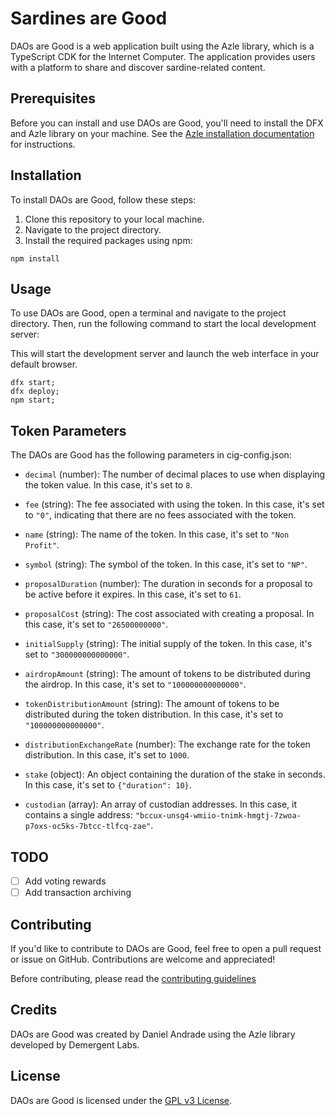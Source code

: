 # Sardines are Good

DAOs are Good is a web application built using the Azle library, which is a TypeScript CDK for the Internet Computer. The application provides users with a platform to share and discover sardine-related content.

## Prerequisites

Before you can install and use DAOs are Good, you'll need to install the DFX and Azle library on your machine. See the [Azle installation documentation](https://demergent-labs.github.io/azle/installation.html) for instructions.

## Installation

To install DAOs are Good, follow these steps:

1. Clone this repository to your local machine.
2. Navigate to the project directory.
3. Install the required packages using npm:

```
npm install

```

## Usage

To use DAOs are Good, open a terminal and navigate to the project directory. Then, run the following command to start the local development server:


This will start the development server and launch the web interface in your default browser.

```
dfx start;
dfx deploy;
npm start;

```

## Token Parameters

The DAOs are Good has the following parameters in cig-config.json:

- `decimal` (number): The number of decimal places to use when displaying the token value. In this case, it's set to `8`.

- `fee` (string): The fee associated with using the token. In this case, it's set to `"0"`, indicating that there are no fees associated with the token.

- `name` (string): The name of the token. In this case, it's set to `"Non Profit"`.

- `symbol` (string): The symbol of the token. In this case, it's set to `"NP"`.

- `proposalDuration` (number): The duration in seconds for a proposal to be active before it expires. In this case, it's set to `61`.

- `proposalCost` (string): The cost associated with creating a proposal. In this case, it's set to `"26500000000"`.

- `initialSupply` (string): The initial supply of the token. In this case, it's set to `"300000000000000"`.

- `airdropAmount` (string): The amount of tokens to be distributed during the airdrop. In this case, it's set to `"100000000000000"`.

- `tokenDistributionAmount` (string): The amount of tokens to be distributed during the token distribution. In this case, it's set to `"100000000000000"`.

- `distributionExchangeRate` (number): The exchange rate for the token distribution. In this case, it's set to `1000`.

- `stake` (object): An object containing the duration of the stake in seconds. In this case, it's set to `{"duration": 10}`.

- `custodian` (array): An array of custodian addresses. In this case, it contains a single address: `"bccux-unsg4-wmiio-tnimk-hmgtj-7zwoa-p7oxs-oc5ks-7btcc-tlfcq-zae"`.

## TODO
- [ ] Add voting rewards 
- [ ] Add transaction archiving

## Contributing

If you'd like to contribute to DAOs are Good, feel free to open a pull request or issue on GitHub. Contributions are welcome and appreciated!

Before contributing, please read the [contributing guidelines](CONTRIBUTING.md)

## Credits

DAOs are Good was created by Daniel Andrade using the Azle library developed by Demergent Labs.

## License

DAOs are Good is licensed under the [GPL v3 License](LICENSE.md).